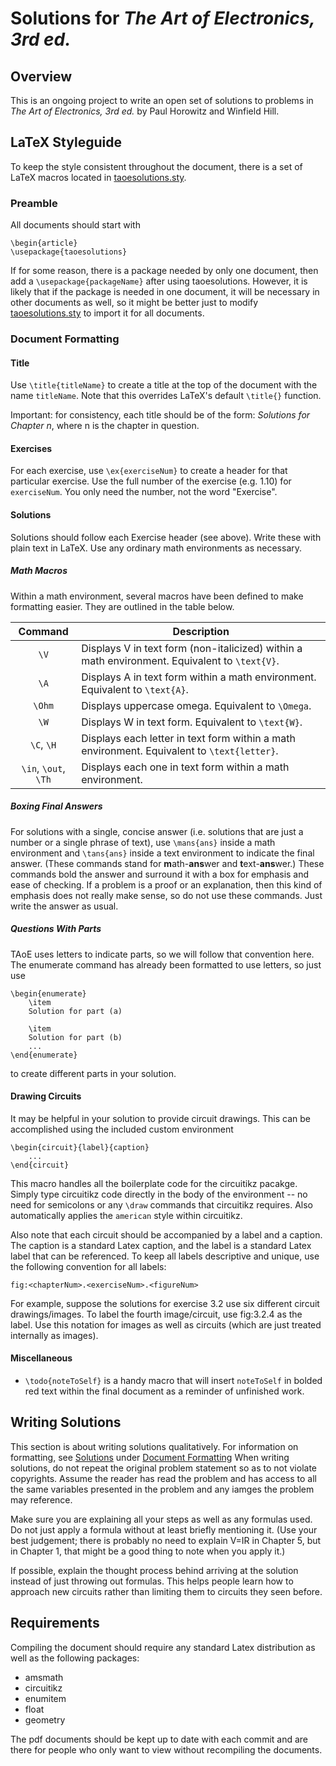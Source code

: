 # Solutions for *The Art of Electronics, 3rd ed.*

## Overview
This is an ongoing project to write an open set of solutions to problems in *The Art of Electronics, 3rd ed.* by Paul Horowitz and Winfield Hill. 

## LaTeX Styleguide
To keep the style consistent throughout the document, there is a set of LaTeX macros located in [taoesolutions.sty](./taoesolutions.sty).

### Preamble
All documents should start with
```
\begin{article}
\usepackage{taoesolutions}
```
If for some reason, there is a package needed by only one document, then add a `\usepackage{packageName}` after using taoesolutions. However, it is likely that if the package is needed in one document, it will be necessary in other documents as well, so it might be better just to modify [taoesolutions.sty](./taoesolutions.sty) to import it for all documents.

### Document Formatting
#### Title
Use `\title{titleName}` to create a title at the top of the document with the name `titleName`. Note that this overrides LaTeX's default `\title{}` function.

Important: for consistency, each title should be of the form: *Solutions for Chapter n*, where n is the chapter in question.

#### Exercises
For each exercise, use `\ex{exerciseNum}` to create a header for that particular exercise. Use the full number of the exercise (e.g. 1.10) for `exerciseNum`. You only need the number, not the word "Exercise". 

#### Solutions
Solutions should follow each Exercise header (see above). Write these with plain text in LaTeX. Use any ordinary math environments as necessary.

##### Math Macros
Within a math environment, several macros have been defined to make formatting easier. They are outlined in the table below.

| Command   | Description   |
|:---:      | ---           |
| `\V`      | Displays V in text form (non-italicized) within a math environment. Equivalent to `\text{V}`. |
| `\A`      | Displays A in text form within a math environment. Equivalent to `\text{A}`. |
| `\Ohm`    | Displays uppercase omega. Equivalent to `\Omega`.
| `\W`      | Displays W in text form. Equivalent to `\text{W}`.
| `\C`, `\H`| Displays each letter in text form within a math environment. Equivalent to `\text{letter}`.|
|`\in`, `\out`, `\Th` | Displays each one in text form within a math environment.|

##### Boxing Final Answers
For solutions with a single, concise answer (i.e. solutions that are just a number or a single phrase of text), use `\mans{ans}` inside a math environment and `\tans{ans}` inside a text environment to indicate the final answer. (These commands stand for **m**ath-**ans**wer and **t**ext-**ans**wer.) These commands bold the answer and surround it with a box for emphasis and ease of checking. If a problem is a proof or an explanation, then this kind of emphasis does not really make sense, so do not use these commands. Just write the answer as usual.

##### Questions With Parts
TAoE uses letters to indicate parts, so we will follow that convention here. The enumerate command has already been formatted to use letters, so just use
```
\begin{enumerate}
    \item
    Solution for part (a)
    
    \item
    Solution for part (b)
    ...
\end{enumerate}
```
 to create different parts in your solution.

#### Drawing Circuits
It may be helpful in your solution to provide circuit drawings. This can be accomplished using the included custom environment
```
\begin{circuit}{label}{caption} 
    ...
\end{circuit}
``` 
This macro handles all the boilerplate code for the circuitikz pacakge. Simply type circuitikz code directly in the body of the environment -- no need for semicolons or any `\draw` commands that circuitikz requires. Also automatically applies the `american` style within circuitikz.

Also note that each circuit should be accompanied by a label and a caption. The caption is a standard Latex caption, and the label is a standard Latex label that can be referenced. To keep all labels descriptive and unique, use the following convention for all labels:
```
fig:<chapterNum>.<exerciseNum>.<figureNum>
```
For example, suppose the solutions for exercise 3.2 use six different circuit drawings/images. To label the fourth image/circuit, use fig:3.2.4 as the label. Use this notation for images as well as circuits (which are just treated internally as images).

#### Miscellaneous
* `\todo{noteToSelf}` is a handy macro that will insert `noteToSelf` in bolded red text within the final document as a reminder of unfinished work.

## Writing Solutions
This section is about writing solutions qualitatively. For information on formatting, see [Solutions](#solutions) under [Document Formatting](#document-formatting)
When writing solutions, do not repeat the original problem statement so as to not violate copyrights. Assume the reader has read the problem and has access to all the same variables presented in the problem and any iamges the problem may reference.

Make sure you are explaining all your steps as well as any formulas used. Do not just apply a formula without at least briefly mentioning it. (Use your best judgement; there is probably no need to explain V=IR in Chapter 5, but in Chapter 1, that might be a good thing to note when you apply it.)

If possible, explain the thought process behind arriving at the solution instead of just throwing out formulas. This helps people learn how to approach new circuits rather than limiting them to circuits they seen before.

## Requirements
Compiling the document should require any standard Latex distribution as well as the following packages:
* amsmath
* circuitikz
* enumitem
* float
* geometry

The pdf documents should be kept up to date with each commit and are there for people who only want to view without recompiling the documents.